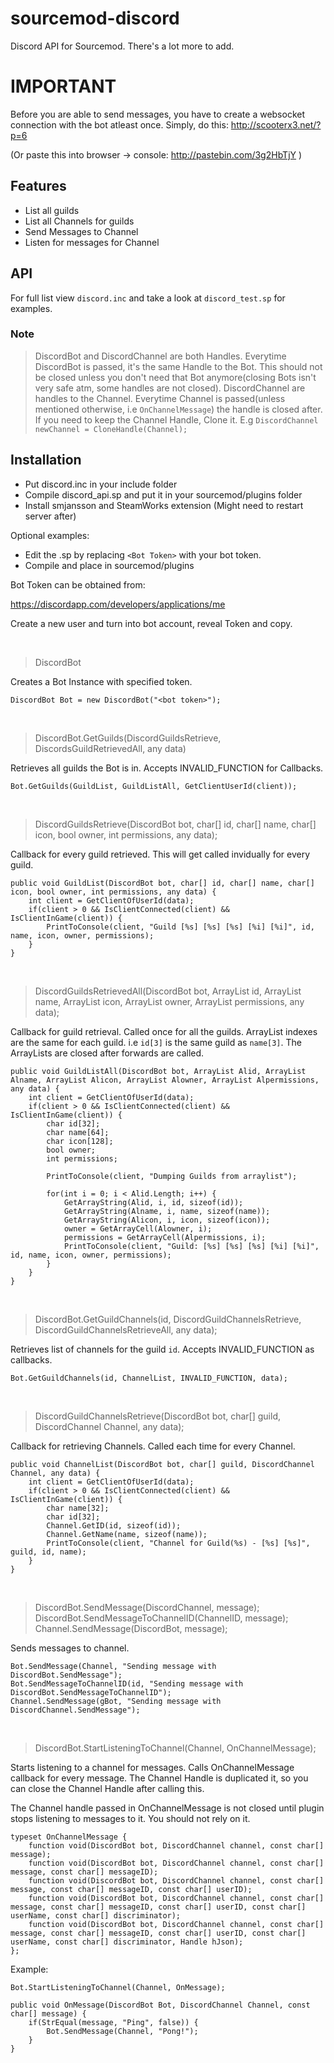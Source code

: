 # sourcemod-discord
Discord API for Sourcemod. There's a lot more to add.

# IMPORTANT
Before you are able to send messages, you have to create a websocket connection with the bot atleast once. Simply, do this:
http://scooterx3.net/?p=6

(Or paste this into browser -> console: http://pastebin.com/3g2HbTjY )

## Features
- List all guilds
- List all Channels for guilds
- Send Messages to Channel
- Listen for messages for Channel

## API
For full list view `discord.inc` and take a look at `discord_test.sp` for examples.

### Note
> DiscordBot and DiscordChannel are both Handles. Everytime DiscordBot is passed, it's the same Handle to the Bot. This should not be closed unless you don't need that Bot anymore(closing Bots isn't very safe atm, some handles are not closed). DiscordChannel are handles to the Channel. Everytime Channel is passed(unless mentioned otherwise, i.e `OnChannelMessage`) the handle is closed after. If you need to keep the Channel Handle, Clone it. E.g `DiscordChannel newChannel = CloneHandle(Channel);`


## Installation
- Put discord.inc in your include folder
- Compile discord_api.sp and put it in your sourcemod/plugins folder
- Install smjansson and SteamWorks extension (Might need to restart server after)

Optional examples:
- Edit the .sp by replacing `<Bot Token>` with your bot token.
- Compile and place in sourcemod/plugins

Bot Token can be obtained from:

https://discordapp.com/developers/applications/me

Create a new user and turn into bot account, reveal Token and copy.

&nbsp;

> DiscordBot

Creates a Bot Instance with specified token.
```
DiscordBot Bot = new DiscordBot("<bot token>");
```
&nbsp;

> DiscordBot.GetGuilds(DiscordGuildsRetrieve, DiscordsGuildRetrievedAll, any data)

Retrieves all guilds the Bot is in. Accepts INVALID_FUNCTION for Callbacks.
```
Bot.GetGuilds(GuildList, GuildListAll, GetClientUserId(client));
```
&nbsp;
> DiscordGuildsRetrieve(DiscordBot bot, char[] id, char[] name, char[] icon, bool owner, int permissions, any data);

Callback for every guild retrieved. This will get called invidually for every guild.
``` 
public void GuildList(DiscordBot bot, char[] id, char[] name, char[] icon, bool owner, int permissions, any data) {
    int client = GetClientOfUserId(data);
	if(client > 0 && IsClientConnected(client) && IsClientInGame(client)) {
		PrintToConsole(client, "Guild [%s] [%s] [%s] [%i] [%i]", id, name, icon, owner, permissions);
	}
}
```
&nbsp;
> DiscordGuildsRetrievedAll(DiscordBot bot, ArrayList id, ArrayList name, ArrayList icon, ArrayList owner, ArrayList permissions, any data);

Callback for guild retrieval. Called once for all the guilds. ArrayList indexes are the same for each guild. i.e `id[3]` is the same guild as `name[3]`. The ArrayLists are closed after forwards are called.

```
public void GuildListAll(DiscordBot bot, ArrayList Alid, ArrayList Alname, ArrayList Alicon, ArrayList Alowner, ArrayList Alpermissions, any data) {
	int client = GetClientOfUserId(data);
	if(client > 0 && IsClientConnected(client) && IsClientInGame(client)) {
		char id[32];
		char name[64];
		char icon[128];
		bool owner;
		int permissions;
		
		PrintToConsole(client, "Dumping Guilds from arraylist");
		
		for(int i = 0; i < Alid.Length; i++) {
			GetArrayString(Alid, i, id, sizeof(id));
			GetArrayString(Alname, i, name, sizeof(name));
			GetArrayString(Alicon, i, icon, sizeof(icon));
			owner = GetArrayCell(Alowner, i);
			permissions = GetArrayCell(Alpermissions, i);
			PrintToConsole(client, "Guild: [%s] [%s] [%s] [%i] [%i]", id, name, icon, owner, permissions);
		}
	}
}
```
&nbsp;
> DiscordBot.GetGuildChannels(id, DiscordGuildChannelsRetrieve, DiscordGuildChannelsRetrieveAll, any data);

Retrieves list of channels for the guild `id`. Accepts INVALID_FUNCTION as callbacks.

```
Bot.GetGuildChannels(id, ChannelList, INVALID_FUNCTION, data);
```

&nbsp;

> DiscordGuildChannelsRetrieve(DiscordBot bot, char[] guild, DiscordChannel Channel, any data);

Callback for retrieving Channels. Called each time for every Channel. 

```
public void ChannelList(DiscordBot bot, char[] guild, DiscordChannel Channel, any data) {
	int client = GetClientOfUserId(data);
	if(client > 0 && IsClientConnected(client) && IsClientInGame(client)) {
		char name[32];
		char id[32];
		Channel.GetID(id, sizeof(id));
		Channel.GetName(name, sizeof(name));
		PrintToConsole(client, "Channel for Guild(%s) - [%s] [%s]", guild, id, name);
	}
}
```

&nbsp;
>DiscordBot.SendMessage(DiscordChannel, message);
DiscordBot.SendMessageToChannelID(ChannelID, message);
Channel.SendMessage(DiscordBot, message);

Sends messages to channel.
```
Bot.SendMessage(Channel, "Sending message with DiscordBot.SendMessage");
Bot.SendMessageToChannelID(id, "Sending message with DiscordBot.SendMessageToChannelID");
Channel.SendMessage(gBot, "Sending message with DiscordChannel.SendMessage");
```

&nbsp;
> DiscordBot.StartListeningToChannel(Channel, OnChannelMessage);

Starts listening to a channel for messages. Calls OnChannelMessage callback for every message.
The Channel Handle is duplicated it, so you can close the Channel Handle after calling this.

The Channel handle passed in OnChannelMessage is not closed until plugin stops listening to messages to it. You should not rely on it.

```
typeset OnChannelMessage { 
	function void(DiscordBot bot, DiscordChannel channel, const char[] message);
	function void(DiscordBot bot, DiscordChannel channel, const char[] message, const char[] messageID);
	function void(DiscordBot bot, DiscordChannel channel, const char[] message, const char[] messageID, const char[] userID);
	function void(DiscordBot bot, DiscordChannel channel, const char[] message, const char[] messageID, const char[] userID, const char[] userName, const char[] discriminator);
	function void(DiscordBot bot, DiscordChannel channel, const char[] message, const char[] messageID, const char[] userID, const char[] userName, const char[] discriminator, Handle hJson);
};
```

Example:
```
Bot.StartListeningToChannel(Channel, OnMessage);

public void OnMessage(DiscordBot Bot, DiscordChannel Channel, const char[] message) {
	if(StrEqual(message, "Ping", false)) {
		Bot.SendMessage(Channel, "Pong!");
	}
}
```